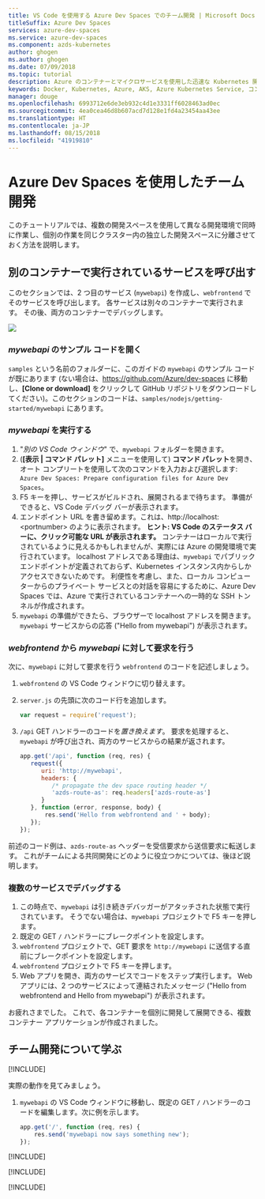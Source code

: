 ```yaml
---
title: VS Code を使用する Azure Dev Spaces でのチーム開発 | Microsoft Docs
titleSuffix: Azure Dev Spaces
services: azure-dev-spaces
ms.service: azure-dev-spaces
ms.component: azds-kubernetes
author: ghogen
ms.author: ghogen
ms.date: 07/09/2018
ms.topic: tutorial
description: Azure のコンテナーとマイクロサービスを使用した迅速な Kubernetes 開発
keywords: Docker, Kubernetes, Azure, AKS, Azure Kubernetes Service, コンテナー
manager: douge
ms.openlocfilehash: 6993712e6de3eb932c4d1e3331ff6028463ad0ec
ms.sourcegitcommit: 4ea0cea46d8b607acd7d128e1fd4a23454aa43ee
ms.translationtype: HT
ms.contentlocale: ja-JP
ms.lasthandoff: 08/15/2018
ms.locfileid: "41919810"
---
```

# <a name="team-development-with-azure-dev-spaces"></a>Azure Dev Spaces を使用したチーム開発

このチュートリアルでは、複数の開発スペースを使用して異なる開発環境で同時に作業し、個別の作業を同じクラスター内の独立した開発スペースに分離させておく方法を説明します。

## <a name="call-a-service-running-in-a-separate-container"></a>別のコンテナーで実行されているサービスを呼び出す

このセクションでは、2 つ目のサービス (`mywebapi`) を作成し、`webfrontend` でそのサービスを呼び出します。 各サービスは別々のコンテナーで実行されます。 その後、両方のコンテナーでデバッグします。

![](media/common/multi-container.png)

### <a name="open-sample-code-for-mywebapi"></a>*mywebapi* のサンプル コードを開く
`samples` という名前のフォルダーに、このガイドの `mywebapi` のサンプル コードが既にあります (ない場合は、https://github.com/Azure/dev-spaces に移動し、**[Clone or download]** をクリックして GitHub リポジトリをダウンロードしてください)。このセクションのコードは、`samples/nodejs/getting-started/mywebapi` にあります。

### <a name="run-mywebapi"></a>*mywebapi* を実行する
1. "*別の VS Code ウィンドウ*" で、`mywebapi` フォルダーを開きます。
1. (**[表示 | コマンド パレット]** メニューを使用して) **コマンド パレット**を開き、オート コンプリートを使用して次のコマンドを入力および選択します: `Azure Dev Spaces: Prepare configuration files for Azure Dev Spaces`。 
1. F5 キーを押し、サービスがビルドされ、展開されるまで待ちます。 準備ができると、VS Code デバッグ バーが表示されます。
1. エンドポイント URL を書き留めます。これは、http://localhost:\<portnumber\> のように表示されます。 **ヒント: VS Code のステータス バーに、クリック可能な URL が表示されます。** コンテナーはローカルで実行されているように見えるかもしれませんが、実際には Azure の開発環境で実行されています。 localhost アドレスである理由は、`mywebapi` でパブリック エンドポイントが定義されておらず、Kubernetes インスタンス内からしかアクセスできないためです。 利便性を考慮し、また、ローカル コンピューターからのプライベート サービスとの対話を容易にするために、Azure Dev Spaces では、Azure で実行されているコンテナーへの一時的な SSH トンネルが作成されます。
1. `mywebapi` の準備ができたら、ブラウザーで localhost アドレスを開きます。 `mywebapi` サービスからの応答 ("Hello from mywebapi") が表示されます。


### <a name="make-a-request-from-webfrontend-to-mywebapi"></a>*webfrontend* から *mywebapi* に対して要求を行う
次に、`mywebapi` に対して要求を行う `webfrontend` のコードを記述しましょう。
1. `webfrontend` の VS Code ウィンドウに切り替えます。
1. `server.js` の先頭に次のコード行を追加します。
    ```javascript
    var request = require('request');
    ```

3. `/api` GET ハンドラーのコードを*置き換えます*。 要求を処理すると、`mywebapi` が呼び出され、両方のサービスからの結果が返されます。

    ```javascript
    app.get('/api', function (req, res) {
       request({
          uri: 'http://mywebapi',
          headers: {
             /* propagate the dev space routing header */
             'azds-route-as': req.headers['azds-route-as']
          }
       }, function (error, response, body) {
           res.send('Hello from webfrontend and ' + body);
       });
    });
    ```

前述のコード例は、`azds-route-as` ヘッダーを受信要求から送信要求に転送します。 これがチームによる共同開発にどのように役立つかについては、後ほど説明します。

### <a name="debug-across-multiple-services"></a>複数のサービスでデバッグする
1. この時点で、`mywebapi` は引き続きデバッガーがアタッチされた状態で実行されています。 そうでない場合は、`mywebapi` プロジェクトで F5 キーを押します。
1. 既定の GET `/` ハンドラーにブレークポイントを設定します。
1. `webfrontend` プロジェクトで、GET 要求を `http://mywebapi` に送信する直前にブレークポイントを設定します。
1. `webfrontend` プロジェクトで F5 キーを押します。
1. Web アプリを開き、両方のサービスでコードをステップ実行します。 Web アプリには、2 つのサービスによって連結されたメッセージ ("Hello from webfrontend and Hello from mywebapi") が表示されます。

お疲れさまでした。 これで、各コンテナーを個別に開発して展開できる、複数コンテナー アプリケーションが作成されました。

## <a name="learn-about-team-development"></a>チーム開発について学ぶ

[!INCLUDE[](includes/team-development-1.md)]

実際の動作を見てみましょう。
1. `mywebapi` の VS Code ウィンドウに移動し、既定の GET `/` ハンドラーのコードを編集します。次に例を示します。

    ```javascript
    app.get('/', function (req, res) {
        res.send('mywebapi now says something new');
    });
    ```

[!INCLUDE[](includes/team-development-2.md)]

[!INCLUDE[](includes/well-done.md)]

[!INCLUDE[](includes/clean-up.md)]




